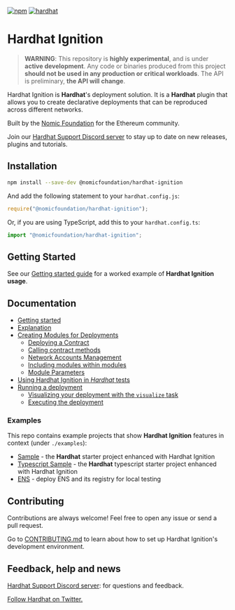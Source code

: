 [![npm](https://img.shields.io/npm/v/@nomicfoundation/hardhat-ignition.svg)](https://www.npmjs.com/package/@nomicfoundation/hardhat-ignition) [![hardhat](https://hardhat.org/buidler-plugin-badge.svg?1)](https://hardhat.org)

# Hardhat Ignition

> **WARNING**: This repository is **highly experimental**, and is under **active development**. Any code or binaries produced from this project **should not be used in any production or critical workloads**. The API is preliminary, **the API will change**.

Hardhat Ignition is **Hardhat**'s deployment solution. It is a **Hardhat** plugin that allows you to create declarative deployments that can be reproduced across different networks.

Built by the [Nomic Foundation](https://nomic.foundation/) for the Ethereum community.

Join our [Hardhat Support Discord server](https://hardhat.org/discord) to stay up to date on new releases, plugins and tutorials.

## Installation

```bash
npm install --save-dev @nomicfoundation/hardhat-ignition
```

And add the following statement to your `hardhat.config.js`:

```js
require("@nomicfoundation/hardhat-ignition");
```

Or, if you are using TypeScript, add this to your `hardhat.config.ts`:

```js
import "@nomicfoundation/hardhat-ignition";
```

## Getting Started

See our [Getting started guide](./docs/getting-started-guide.md) for a worked example of **Hardhat Ignition usage**.

## Documentation

- [Getting started](./docs/getting-started-guide.md)
- [Explanation](./docs/explanation.md)
- [Creating Modules for Deployments](./docs/creating-modules-for-deployment.md)
  - [Deploying a Contract](./docs/creating-modules-for-deployment.md#deploying-a-contract)
  - [Calling contract methods](./docs/creating-modules-for-deployment.md#calling-contract-methods)
  - [Network Accounts Management](./docs/creating-modules-for-deployment.md#network-accounts-management)
  - [Including modules within modules](./docs/creating-modules-for-deployment.md#including-modules-within-modules)
  - [Module Parameters](./docs/creating-modules-for-deployment.md#module-parameters)
- [Using Hardhat Ignition in _Hardhat_ tests](./docs/using-ignition-in-hardhat-tests.md)
- [Running a deployment](./docs/running-a-deployment.md)
  - [Visualizing your deployment with the `visualize` task](./docs/running-a-deployment.md#visualizing-your-deployment-with-the-visualize-task)
  - [Executing the deployment](./docs/running-a-deployment.md#executing-the-deployment)

### Examples

This repo contains example projects that show **Hardhat Ignition** features in context (under `./examples`):

- [Sample](./examples/sample) - the **Hardhat** starter project enhanced with Hardhat Ignition
- [Typescript Sample](./examples/ts-sample) - the **Hardhat** typescript starter project enhanced with Hardhat Ignition
- [ENS](./examples/ens) - deploy ENS and its registry for local testing

## Contributing

Contributions are always welcome! Feel free to open any issue or send a pull request.

Go to [CONTRIBUTING.md](./CONTRIBUTING.md) to learn about how to set up Hardhat Ignition's development environment.

## Feedback, help and news

[Hardhat Support Discord server](https://hardhat.org/discord): for questions and feedback.

[Follow Hardhat on Twitter.](https://twitter.com/HardhatHQ)

